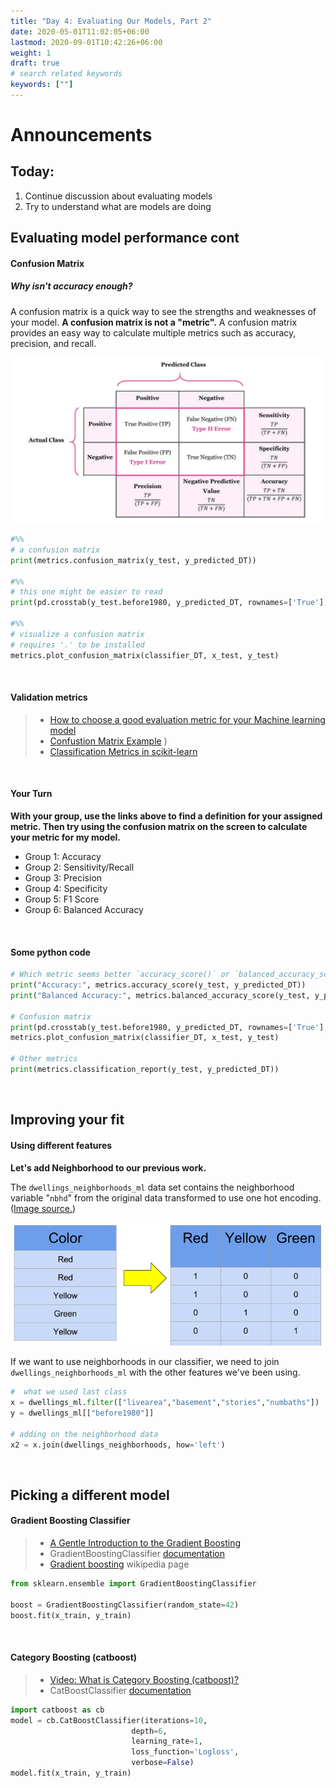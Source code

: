 ```yaml
---
title: "Day 4: Evaluating Our Models, Part 2"
date: 2020-05-01T11:02:05+06:00
lastmod: 2020-09-01T10:42:26+06:00
weight: 1
draft: true
# search related keywords
keywords: [""]
---
```


# Announcements

## Today:

1. Continue discussion about evaluating models
2. Try to understand what are models are doing

## Evaluating model performance cont

#### Confusion Matrix

##### Why isn't accuracy enough?

A confusion matrix is a quick way to see the strengths and weaknesses of your model. __A confusion matrix is not a "metric".__ A confusion matrix provides an easy way to calculate multiple metrics such as accuracy, precision, and recall.

![alt text](confusion_matrix.png)


```python
#%%
# a confusion matrix
print(metrics.confusion_matrix(y_test, y_predicted_DT))

#%%
# this one might be easier to read
print(pd.crosstab(y_test.before1980, y_predicted_DT, rownames=['True'], colnames=['Predicted'], margins=True))

#%%
# visualize a confusion matrix
# requires '.' to be installed
metrics.plot_confusion_matrix(classifier_DT, x_test, y_test)
```

<br>

#### Validation metrics

> - [How to choose a good evaluation metric for your Machine learning model](https://ranvir.xyz/blog/how-to-evaluate-your-machine-learning-model-like-a-pro-metrics/)  
> - [Confustion Matrix Example](https://www.dataschool.io/simple-guide-to-confusion-matrix-terminology/)
)
> - [Classification Metrics in scikit-learn](https://scikit-learn.org/stable/modules/model_evaluation.html#classification-metrics)

<br>

#### Your Turn

**With your group, use the links above to find a definition for your assigned metric. Then try using the confusion matrix on the screen to calculate your metric for my model.**

- Group 1: Accuracy
- Group 2: Sensitivity/Recall 
- Group 3: Precision
- Group 4: Specificity
- Group 5: F1 Score
- Group 6: Balanced Accuracy

<br>

#### Some python code

```python
# Which metric seems better `accuracy_score()` or `balanced_accuracy_score()`? Why?
print("Accuracy:", metrics.accuracy_score(y_test, y_predicted_DT))
print("Balanced Accuracy:", metrics.balanced_accuracy_score(y_test, y_predicted_DT))

# Confusion matrix
print(pd.crosstab(y_test.before1980, y_predicted_DT, rownames=['True'], colnames=['Predicted'], margins=True))
metrics.plot_confusion_matrix(classifier_DT, x_test, y_test)

# Other metrics
print(metrics.classification_report(y_test, y_predicted_DT))
```
<!------------------
## Plotting feature importance

__What do we need from our model to create this plot?__

![](https://scikit-learn.org/dev/_images/sphx_glr_plot_permutation_importance_001.png)

[ref](https://scikit-learn.org/dev/auto_examples/inspection/plot_permutation_importance.html)
-------------------->

<br>

## Improving your fit

#### Using different features

**Let's add Neighborhood to our previous work.**

The `dwellings_neighborhoods_ml` data set contains the neighborhood variable "`nbhd`" from the original data transformed to use one hot encoding. ([Image source.](https://www.kaggle.com/dansbecker/using-categorical-data-with-one-hot-encoding))

![](mtimFxh.png)

If we want to use neighborhoods in our classifier, we need to join `dwellings_neighborhoods_ml` with the other features we've been using.

```python
#  what we used last class
x = dwellings_ml.filter(["livearea","basement","stories","numbaths"])
y = dwellings_ml[["before1980"]]

# adding on the neighborhood data
x2 = x.join(dwellings_neighborhoods, how='left')
```

<br>

## Picking a different model

#### Gradient Boosting Classifier

> - [A Gentle Introduction to the Gradient Boosting](https://machinelearningmastery.com/gentle-introduction-gradient-boosting-algorithm-machine-learning/)
> - GradientBoostingClassifier [documentation](https://scikit-learn.org/stable/modules/generated/sklearn.ensemble.GradientBoostingClassifier.html)
> - [Gradient boosting](https://en.wikipedia.org/wiki/Gradient_boosting) wikipedia page


```python
from sklearn.ensemble import GradientBoostingClassifier

boost = GradientBoostingClassifier(random_state=42)
boost.fit(x_train, y_train)
```

<br>

#### Category Boosting (catboost)

> - [Video: What is Category Boosting (catboost)?](https://www.youtube.com/embed/s8Q_orF4tcI)
> - CatBoostClassifier [documentation](https://catboost.ai/docs/concepts/python-quickstart.html#classification)


```python
import catboost as cb
model = cb.CatBoostClassifier(iterations=10,
                           depth=6,
                           learning_rate=1,
                           loss_function='Logloss',
                           verbose=False)
model.fit(x_train, y_train)
```
